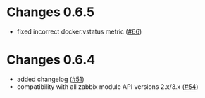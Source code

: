 # Changes 0.6.5

- fixed incorrect docker.vstatus metric ([#66](https://github.com/monitoringartist/zabbix-docker-monitoring/issues/66))

# Changes 0.6.4

- added changelog ([#51](https://github.com/monitoringartist/zabbix-docker-monitoring/issues/51))
- compatibility with all zabbix module API versions 2.x/3.x ([#54](https://github.com/monitoringartist/zabbix-docker-monitoring/issues/54))
